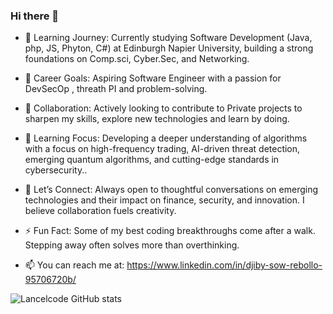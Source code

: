 ### Hi there 👋

- 🌱 Learning Journey: Currently studying Software Development (Java, php, JS, Phyton, C#) at Edinburgh Napier University, building a strong foundations on Comp.sci, Cyber.Sec, and Networking.

- 🔭 Career Goals: Aspiring Software Engineer with a passion for DevSecOp , threath PI and problem-solving.

- 👯 Collaboration: Actively looking to contribute to Private projects to sharpen my skills, explore new technologies and learn by doing.

- 🤔 Learning Focus: Developing a deeper understanding of algorithms with a focus on high-frequency trading, AI-driven threat detection, emerging quantum algorithms, and cutting-edge standards in cybersecurity..

- 💬 Let’s Connect: Always open to thoughtful conversations on emerging technologies and their impact on finance, security, and innovation. I believe collaboration fuels creativity.

- ⚡ Fun Fact: Some of my best coding breakthroughs come after a walk. Stepping away often solves more than overthinking.

- 📫 You can reach me at: https://www.linkedin.com/in/djiby-sow-rebollo-95706720b/
  
 ![Lancelcode GitHub stats](https://github-readme-stats.vercel.app/api?username=Lancelcode&theme=merko&show_icons=true)

  
<!--
**Lancelcode/Lancelcode** is a ✨ _special_ ✨ repository because its `README.md` (this file) appears on your GitHub profile.

Here are some ideas to get you started:
- ...
 ...
- 😄 Pronouns: ...
- 
[![Lancelcode GitHub stats](https://github-readme-stats.vercel.app/api?username=Lancelcode)](https://github.com/anuraghazra/github-readme-stats)-->

